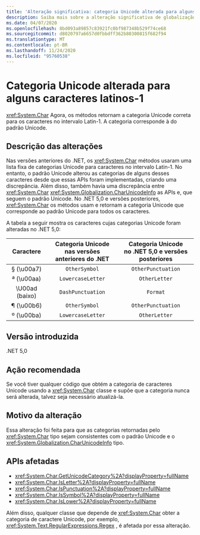 ```yaml
---
title: 'Alteração significativa: categoria Unicode alterada para alguns caracteres latinos-1'
description: Saiba mais sobre a alteração significativa de globalização no .NET 5,0, em que os métodos Char agora retornam a categoria Unicode correta para caracteres no intervalo Latin-1.
ms.date: 04/07/2020
ms.openlocfilehash: 8bd093a89857c83921fc0bf987348b529f74ce68
ms.sourcegitcommit: d8020797a6657d0fbbdff362b80300815f682f94
ms.translationtype: MT
ms.contentlocale: pt-BR
ms.lasthandoff: 11/24/2020
ms.locfileid: "95760538"
---
```

# <a name="unicode-category-changed-for-some-latin-1-characters"></a>Categoria Unicode alterada para alguns caracteres latinos-1

<xref:System.Char> Agora, os métodos retornam a categoria Unicode correta para os caracteres no intervalo Latin-1. A categoria corresponde à do padrão Unicode.

## <a name="change-description"></a>Descrição das alterações

Nas versões anteriores do .NET, os <xref:System.Char> métodos usaram uma lista fixa de categorias Unicode para caracteres no intervalo Latin-1. No entanto, o padrão Unicode alterou as categorias de alguns desses caracteres desde que essas APIs foram implementadas, criando uma discrepância. Além disso, também havia uma discrepância entre <xref:System.Char> <xref:System.Globalization.CharUnicodeInfo> as APIs e, que seguem o padrão Unicode. No .NET 5,0 e versões posteriores, <xref:System.Char> os métodos usam e retornam a categoria Unicode que corresponde ao padrão Unicode para todos os caracteres.

A tabela a seguir mostra os caracteres cujas categorias Unicode foram alteradas no .NET 5,0:

| Caractere    | Categoria Unicode<br>nas versões anteriores do .NET | Categoria Unicode<br>no .NET 5,0 e versões posteriores |
|:------------:|:---------------------------------------------:|:--------------------------------------------------:|
| § (\u00a7)   | `OtherSymbol`                                 | `OtherPunctuation`                                 |
| ª (\u00aa)   | `LowercaseLetter`                             | `OtherLetter`                                      |
| \U00ad (baixo) | `DashPunctuation`                             | `Format`                                           |
| ¶ (\u00b6)   | `OtherSymbol`                                 | `OtherPunctuation`                                 |
| º (\u00ba)   | `LowercaseLetter`                             | `OtherLetter`                                      |

## <a name="version-introduced"></a>Versão introduzida

.NET 5,0

## <a name="recommended-action"></a>Ação recomendada

Se você tiver qualquer código que obtém a categoria de caracteres Unicode usando a <xref:System.Char> classe e supõe que a categoria nunca será alterada, talvez seja necessário atualizá-la.

## <a name="reason-for-change"></a>Motivo da alteração

Essa alteração foi feita para que as categorias retornadas pelo <xref:System.Char> tipo sejam consistentes com o padrão Unicode e o <xref:System.Globalization.CharUnicodeInfo> tipo.

## <a name="affected-apis"></a>APIs afetadas

- <xref:System.Char.GetUnicodeCategory%2A?displayProperty=fullName>
- <xref:System.Char.IsLetter%2A?displayProperty=fullName>
- <xref:System.Char.IsPunctuation%2A?displayProperty=fullName>
- <xref:System.Char.IsSymbol%2A?displayProperty=fullName>
- <xref:System.Char.IsLower%2A?displayProperty=fullName>

Além disso, qualquer classe que depende de <xref:System.Char> obter a categoria de caractere Unicode, por exemplo, <xref:System.Text.RegularExpressions.Regex> , é afetada por essa alteração.

<!--

### Affected APIs

- `Overload:System.Char.GetUnicodeCategory`
- `Overload:System.Char.IsLetter`
- `Overload:System.Char.IsPunctuation`
- `Overload:System.Char.IsSymbol`
- `Overload:System.Char.IsLower`

### Category

- Core .NET libraries
- Globalization
-
-->

